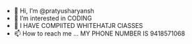 - 👋 Hi, I’m @pratyusharyansh
- 👀 I’m interested in CODING
- 🌱 I HAVE COMPlITED WHITEHATJR ClASSES
- 📫 How to reach me ... MY PHONE NUMBER IS 9418571068
